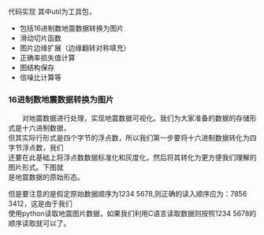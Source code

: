 代码实现
其中util为工具包，
* 包括16进制数地震数据转换为图片 <br>
* 滑动切片函数
* 图片边缘扩展（边缘翻转对称填充）
* 正确率损失值计算
* 图结构保存
* 信噪比计算等

### 16进制数地震数据转换为图片
　　对地震数据进行处理，实现地震数据可视化。我们为大家准备的数据的存储形式是十六进制数据，<br>
但其实际行形式是四个字节的浮点数，所以我们第一步要将十六进制数据转化为四字节浮点数，我们  <br>
还要在此基础上将浮点数数据标准化和灰度化，然后将其转化为更方便我们理解的图片形式。下图就 <br>
是地震数据的原始形态。 <br>

但是要注意的是假定原始数据顺序为1234 5678,则正确的读入顺序应为：7856 3412，这是由于我们 <br>
使用python读取地震图片数据，如果我们利用C语言读取数据则按照1234 5678的顺序读取就可以了。

